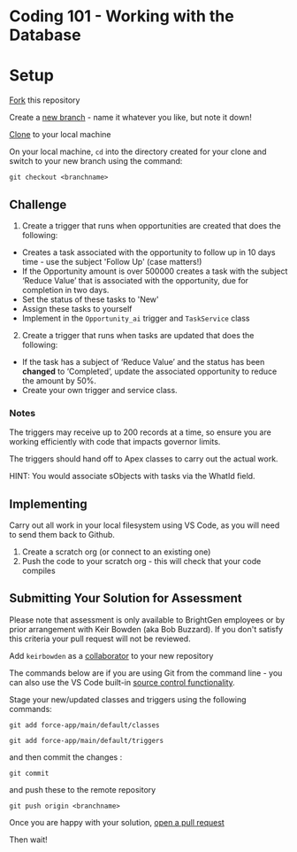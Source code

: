 # Coding 101 - Working with the Database

# Setup

[Fork](https://docs.github.com/en/get-started/quickstart/fork-a-repo) this repository

Create a [new branch](https://docs.github.com/en/github/collaborating-with-pull-requests/proposing-changes-to-your-work-with-pull-requests/creating-and-deleting-branches-within-your-repository) - name it whatever you like, but note it down!

[Clone](https://docs.github.com/en/github/creating-cloning-and-archiving-repositories/cloning-a-repository-from-github/cloning-a-repository) to your local machine

On your local machine, `cd` into the directory created for your clone and switch to your new branch using the command:

`git checkout <branchname>`

## Challenge

1. Create a trigger that runs when opportunities are created that does the following:

- Creates a task associated with the opportunity to follow up in 10 days time - use the subject 'Follow Up' (case matters!)
- If the Opportunity amount is over 500000 creates a task with the subject  ‘Reduce Value’ that is associated with the opportunity, due for completion in two days.
- Set the status of these tasks to 'New'
- Assign these tasks to yourself
- Implement in the `Opportunity_ai` trigger and `TaskService` class 

2. Create a trigger that runs when tasks are updated that does the following:

- If the task has a subject of ‘Reduce Value’ and the status has been **changed** to ‘Completed’, update the associated opportunity to reduce the amount by 50%.
- Create your own trigger and service class.

### Notes
The triggers may receive up to 200 records at a time, so ensure you are working efficiently with code that impacts governor limits.

The triggers should hand off to Apex classes to carry out the actual work.

HINT: You would associate sObjects with tasks via the WhatId field.


## Implementing

Carry out all work in your local filesystem using VS Code, as you will 
need to send them back to Github.

1. Create a scratch org (or connect to an existing one)
1. Push the code to your scratch org - this will check that your code compiles

## Submitting Your Solution for Assessment

Please note that assessment is only available to BrightGen employees or by prior arrangement with Keir Bowden (aka Bob Buzzard). If you don't satisfy this criteria your pull request will not be reviewed.

Add `keirbowden` as a [collaborator](https://docs.github.com/en/github/setting-up-and-managing-your-github-user-account/managing-access-to-your-personal-repositories/inviting-collaborators-to-a-personal-repository) to your new repository

The commands below are if you are using Git from the command line - you can also use the VS Code built-in [source control functionality](https://code.visualstudio.com/docs/editor/versioncontrol).

Stage your new/updated classes and triggers using the following commands: 

`git add force-app/main/default/classes`

`git add force-app/main/default/triggers`

and then commit the changes :

`git commit`

and push these to the remote repository

`git push origin <branchname>`

Once you are happy with your solution, [open a pull request](https://docs.github.com/en/github/collaborating-with-pull-requests/proposing-changes-to-your-work-with-pull-requests/creating-a-pull-request)

Then wait!

